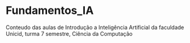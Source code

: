 # Fundamentos_IA

Conteudo das aulas de Introdução a Inteligência Artificial da faculdade Unicid, turma 7 semestre, Ciência da Computação
